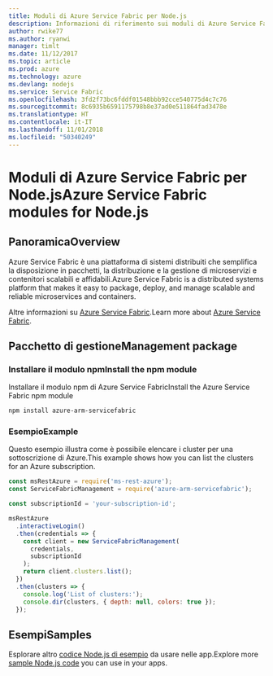 ```yaml
---
title: Moduli di Azure Service Fabric per Node.js
description: Informazioni di riferimento sui moduli di Azure Service Fabric per Node.js
author: rwike77
ms.author: ryanwi
manager: timlt
ms.date: 11/12/2017
ms.topic: article
ms.prod: azure
ms.technology: azure
ms.devlang: nodejs
ms.service: Service Fabric
ms.openlocfilehash: 3fd2f73bc6fddf01548bbb92cce540775d4c7c76
ms.sourcegitcommit: 8c6935b6591175798b8e37ad0e511864fad3478e
ms.translationtype: HT
ms.contentlocale: it-IT
ms.lasthandoff: 11/01/2018
ms.locfileid: "50340249"
---
```

# <a name="azure-service-fabric-modules-for-nodejs"></a><span data-ttu-id="8e1fd-103">Moduli di Azure Service Fabric per Node.js</span><span class="sxs-lookup"><span data-stu-id="8e1fd-103">Azure Service Fabric modules for Node.js</span></span>

## <a name="overview"></a><span data-ttu-id="8e1fd-104">Panoramica</span><span class="sxs-lookup"><span data-stu-id="8e1fd-104">Overview</span></span>

<span data-ttu-id="8e1fd-105">Azure Service Fabric è una piattaforma di sistemi distribuiti che semplifica la disposizione in pacchetti, la distribuzione e la gestione di microservizi e contenitori scalabili e affidabili.</span><span class="sxs-lookup"><span data-stu-id="8e1fd-105">Azure Service Fabric is a distributed systems platform that makes it easy to package, deploy, and manage scalable and reliable microservices and containers.</span></span>

<span data-ttu-id="8e1fd-106">Altre informazioni su [Azure Service Fabric](https://docs.microsoft.com/azure/service-fabric/service-fabric-overview).</span><span class="sxs-lookup"><span data-stu-id="8e1fd-106">Learn more about [Azure Service Fabric](https://docs.microsoft.com/azure/service-fabric/service-fabric-overview).</span></span>

## <a name="management-package"></a><span data-ttu-id="8e1fd-107">Pacchetto di gestione</span><span class="sxs-lookup"><span data-stu-id="8e1fd-107">Management package</span></span>

### <a name="install-the-npm-module"></a><span data-ttu-id="8e1fd-108">Installare il modulo npm</span><span class="sxs-lookup"><span data-stu-id="8e1fd-108">Install the npm module</span></span>

<span data-ttu-id="8e1fd-109">Installare il modulo npm di Azure Service Fabric</span><span class="sxs-lookup"><span data-stu-id="8e1fd-109">Install the Azure Service Fabric npm module</span></span>

```bash
npm install azure-arm-servicefabric
```

### <a name="example"></a><span data-ttu-id="8e1fd-110">Esempio</span><span class="sxs-lookup"><span data-stu-id="8e1fd-110">Example</span></span>

<span data-ttu-id="8e1fd-111">Questo esempio illustra come è possibile elencare i cluster per una sottoscrizione di Azure.</span><span class="sxs-lookup"><span data-stu-id="8e1fd-111">This example shows how you can list the clusters for an Azure subscription.</span></span>

```javascript
const msRestAzure = require('ms-rest-azure');
const ServiceFabricManagement = require('azure-arm-servicefabric');

const subscriptionId = 'your-subscription-id';

msRestAzure
  .interactiveLogin()
  .then(credentials => {
    const client = new ServiceFabricManagement(
      credentials,
      subscriptionId
    );
    return client.clusters.list();
  })
  .then(clusters => {
    console.log('List of clusters:');
    console.dir(clusters, { depth: null, colors: true });
  });
```

## <a name="samples"></a><span data-ttu-id="8e1fd-112">Esempi</span><span class="sxs-lookup"><span data-stu-id="8e1fd-112">Samples</span></span>

<span data-ttu-id="8e1fd-113">Esplorare altro [codice Node.js di esempio](https://azure.microsoft.com/resources/samples/?platform=nodejs) da usare nelle app.</span><span class="sxs-lookup"><span data-stu-id="8e1fd-113">Explore more [sample Node.js code](https://azure.microsoft.com/resources/samples/?platform=nodejs) you can use in your apps.</span></span>
